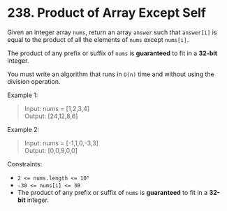 # 238. Product of Array Except Self

Given an integer array `nums`, return an array `answer` such that `answer[i]` is equal to the product of all the elements of `nums` except `nums[i]`.

The product of any prefix or suffix of `nums` is **guaranteed** to fit in a **32-bit** integer.

You must write an algorithm that runs in `O(n)` time and without using the division operation.

Example 1:
> Input: nums = [1,2,3,4]  
Output: [24,12,8,6]

Example 2:
> Input: nums = [-1,1,0,-3,3]  
Output: [0,0,9,0,0]

Constraints:
* `2 <= nums.length <= 10⁵`
* `-30 <= nums[i] <= 30`
* The product of any prefix or suffix of `nums` is **guaranteed** to fit in a **32-bit** integer.
